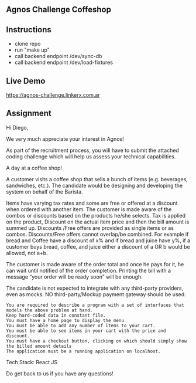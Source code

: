 ## Agnos Challenge Coffeshop

## Instructions

- clone repo
- run "make up"
- call backend endpoint /dev/sync-db
- call backend endpoint /dev/load-fixtures

## Live Demo

https://agnos-challenge.linkerx.com.ar

## Assignment

Hi Diego,

We very much appreciate your interest in Agnos!

As part of the recruitment process, you will have to submit the attached coding challenge which will help us assess your technical capabilities.

A day at a coffee shop!

A customer visits a coffee shop that sells a bunch of items (e.g. beverages, sandwiches, etc.). The candidate would be designing and developing the system on behalf of the Barista.

Items have varying tax rates and some are free or offered at a discount when ordered with another item. The customer is made aware of the combos or discounts based on the products he/she selects. Tax is applied on the product, Discount on the actual item price and then the bill amount is summed up.
Discounts /Free offers are provided as single items or as combos. Discounts/Free offers cannot overlap/be combined.
For example if bread and Coffee have a discount of x% and if bread and juice have y%, if a customer buys bread, coffee, and juice either a discount of a OR b would be allowed, not a+b.

The customer is made aware of the order total and once he pays for it, he can wait until notified of the order completion. Printing the bill with a message “your order will be ready soon” will be enough.

The candidate is not expected to integrate with any third-party providers, even as mocks. NO third-party/Mockup payment gateway should be used.

    You are required to describe a program with a set of interfaces that models the above problem at hand.
    Keep hard-coded data in constant file.
    You must have a home page to display the menu
    You must be able to add any number of items to your cart.
    You must be able to see items in your cart with the price and discount.
    You must have a checkout button, clicking on which should simply show the billed amount details
    The application must be a running application on localhost.

Tech Stack: React JS

Do get back to us if you have any questions!
